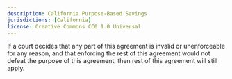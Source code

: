 ```yaml
---
description: California Purpose-Based Savings
jurisdictions: [California]
license: Creative Commons CC0 1.0 Universal
---
```


If a court decides that any part of this agreement is invalid or unenforceable for any reason, and that enforcing the rest of this agreement  would not defeat the purpose of this agreement, then rest of this agreement will still apply.
